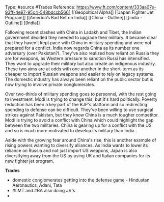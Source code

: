 Type: #source #Trades 
Reference: https://www.ft.com/content/333aa07e-93ff-4e97-95c4-548bdccb5661
[[Geopoltical Alpha]]
[[Japan Fighter Jet Program]]
[[America’s Bad Bet on India]]
[[China - Outline]]
[[india - Outline]]
[[India]]

Following recent clashes with China in Ladakh and Tibet, the Indian government decided they needed to upgrade their military. It became clear that they haven’t kept pace with China in military spending and were not prepared for a conflict. India now regards China as its number one adversary (over Pakistan?). They've also realized how reliant on Russia they are for weapons, as Western pressure to sanction Russi has intensified. They want to upgrade their military but also create an indigenous industry. These two aims are at odds with one another in the short-term as its cheaper to import Russian weapons and easier to rely on legacy systems. The domestic industry has always been reliant on the public sector but is now trying to involve private conglomerates.  

Over two-thirds of military spending goes to personnel, with the rest going to investment. Modi is trying to change this, but it's hard politically. Poverty reduction has been a key part of the BJP's platform and so redirecting spending to defense can be difficult. They've been willing to use surgical strikes against Pakistan, but they know China is a much tougher competitor. Modi is trying to avoid a conflict with China which could highlight the gap between the two militaries. China is gearing up for a conflict with the US and so is much more motivated to develop its military than India. 

Aside with the growing fear around China's rise, this is another example of rising powers wanting to diversify alliances. As India wants to lower its reliance on Russia and not just import US weapons, Japan is also diversifying away from the US by using UK and Italian companies for its new fighter jet program.

**Trades**
- domestic conglomerates getting into the defense game - Hindustan Aeronautics, Adani, Tata
- #LMT and #BA also doing JV's 
- 